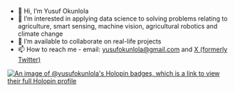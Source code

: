 - 👋 Hi, I’m Yusuf Okunlola
- 👀 I’m interested in applying data science to solving problems relating to agriculture, smart sensing, machine vision, agricultural robotics and climate change
- 💞️ I’m available to collaborate on real-life projects
- 📫 How to reach me - email: yusufokunlola@gmail.com and <a href="https://www.x.com/yusufokunlola/" target="_blank">X (formerly Twitter)</a>

[![An image of @yusufokunlola's Holopin badges, which is a link to view their full Holopin profile](https://holopin.me/yaokunlola)](https://holopin.io/@yusufokunlola) 
<!---
yusufokunlola/yusufokunlola is a ✨ special ✨ repository because its `README.md` (this file) appears on your GitHub profile.
You can click the Preview link to take a look at your changes.
--->
